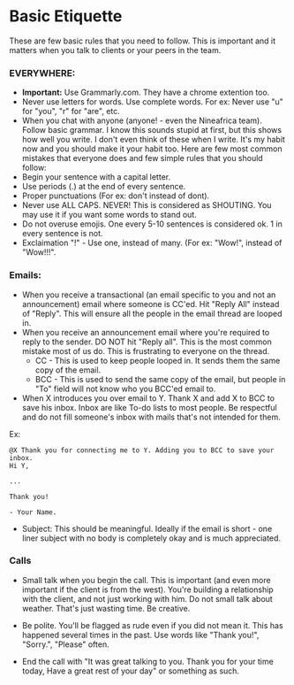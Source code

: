 # Basic Etiquette

These are few basic rules that you need to follow. This is important and it matters when you talk to clients or your peers in the team.

### EVERYWHERE:

- **Important:** Use Grammarly.com. They have a chrome extention too.
- Never use letters for words. Use complete words. For ex: Never use "u" for "you", "r" for "are", etc.
- When you chat with anyone (anyone! - even the Nineafrica team). Follow basic grammar. I know this sounds stupid at first, but this shows how well you write. I don't even think of these when I write. It's my habit now and you should make it your habit too. Here are few most common mistakes that everyone does and few simple rules that you should follow:
- Begin your sentence with a capital letter.
- Use periods (.) at the end of every sentence.
- Proper punctuations (For ex: don't instead of dont).
- Never use ALL CAPS. NEVER! This is considered as SHOUTING. You may use it if you want some words to stand out.
- Do not overuse emojis. One every 5-10 sentences is considered ok. 1 in every sentence is not.
- Exclaimation "!" - Use one, instead of many. (For ex: "Wow!", instead of "Wow!!!".

### Emails:

- When you receive a transactional (an email specific to you and not an announcement) email where someone is CC'ed. Hit "Reply All" instead of "Reply". This will ensure all the people in the email thread are looped in.
- When you receive an announcement email where you're required to reply to the sender. DO NOT hit "Reply all". This is the most common mistake most of us do. This is frustrating to everyone on the thread.
  - CC - This is used to keep people looped in. It sends them the same copy of the email.
  - BCC - This is used to send the same copy of the email, but people in "To" field will not know who you BCC'ed email to.
- When X introduces you over email to Y. Thank X and add X to BCC to save his inbox. Inbox are like To-do lists to most people. Be respectful and do not fill someone's inbox with mails that's not intended for them.

Ex:

```
@X Thank you for connecting me to Y. Adding you to BCC to save your inbox.
Hi Y,

...

Thank you!

- Your Name.
```

- Subject: This should be meaningful. Ideally if the email is short - one liner subject with no body is completely okay and is much appreciated.

### Calls

- Small talk when you begin the call. This is important (and even more important if the client is from the west). You're building a relationship with the client, and not just working with him. Do not small talk about weather. That's just wasting time. Be creative.

- Be polite. You'll be flagged as rude even if you did not mean it. This has happened several times in the past. Use words like "Thank you!", "Sorry.", "Please" often.

- End the call with "It was great talking to you. Thank you for your time today, Have a great rest of your day" or something as such.
